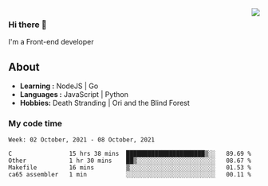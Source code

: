 <img align='right' src="https://github-readme-stats.vercel.app/api?username=strugglebak&show_icons=true">

### Hi there 👋

I'm a Front-end developer

## About

-  **Learning :** NodeJS | Go
-  **Languages :** JavaScript | Python
-  **Hobbies:** Death Stranding | Ori and the Blind Forest

### My code time

<!--START_SECTION:waka-->
```text
Week: 02 October, 2021 - 08 October, 2021

C                15 hrs 38 mins  ██████████████████████▒░░   89.69 % 
Other            1 hr 30 mins    ██▒░░░░░░░░░░░░░░░░░░░░░░   08.67 % 
Makefile         16 mins         ▒░░░░░░░░░░░░░░░░░░░░░░░░   01.53 % 
ca65 assembler   1 min           ░░░░░░░░░░░░░░░░░░░░░░░░░   00.11 % 
```
<!--END_SECTION:waka-->
